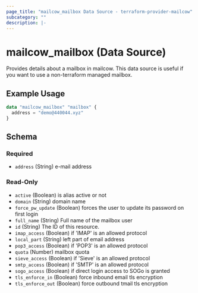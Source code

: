 ```yaml
---
page_title: "mailcow_mailbox Data Source - terraform-provider-mailcow"
subcategory: ""
description: |-
---
```


# mailcow_mailbox (Data Source)

Provides details about a mailbox in mailcow. 
This data source is useful if you want to use a non-terraform managed mailbox.

## Example Usage
```terraform
data "mailcow_mailbox" "mailbox" {
  address = "demo@440044.xyz"
}
```

<!-- schema generated by tfplugindocs -->
## Schema

### Required

- `address` (String) e-mail address

### Read-Only

- `active` (Boolean) is alias active or not
- `domain` (String) domain name
- `force_pw_update` (Boolean) forces the user to update its password on first login
- `full_name` (String) Full name of the mailbox user
- `id` (String) The ID of this resource.
- `imap_access` (Boolean) if 'IMAP' is an allowed protocol
- `local_part` (String) left part of email address
- `pop3_access` (Boolean) if 'POP3' is an allowed protocol
- `quota` (Number) mailbox quota
- `sieve_access` (Boolean) if 'Sieve' is an allowed protocol
- `smtp_access` (Boolean) if 'SMTP' is an allowed protocol
- `sogo_access` (Boolean) if direct login access to SOGo is granted
- `tls_enforce_in` (Boolean) force inbound email tls encryption
- `tls_enforce_out` (Boolean) force outbound tmail tls encryption
